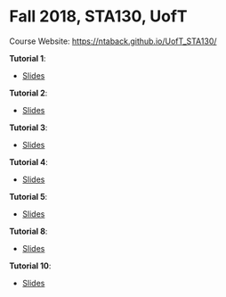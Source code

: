 # Fall 2018, STA130, UofT

Course Website: <a href="https://ntaback.github.io/UofT_STA130/">https://ntaback.github.io/UofT_STA130/</a>

**Tutorial 1**:
- <a href="https://kaixuan0623.github.io/STA130-Weekly-Tutorial-Slides/sta130fall2018w1tut.pdf">Slides</a>

**Tutorial 2**: 
- <a href="https://kaixuan0623.github.io/STA130-Weekly-Tutorial-Slides/sta130fall2018w2tut.pdf">Slides</a>

**Tutorial 3**:
- <a href="https://kaixuan0623.github.io/STA130-Weekly-Tutorial-Slides/sta130fall2018w3tut.pdf">Slides</a>

**Tutorial 4**:
- <a href="https://kaixuan0623.github.io/STA130-Weekly-Tutorial-Slides/sta130fall2018w4tut.pdf">Slides</a>

**Tutorial 5**: 
- <a href="https://kaixuan0623.github.io/STA130-Weekly-Tutorial-Slides/sta130fall2018w5tut.pdf">Slides</a>

**Tutorial 8**: 
- <a href="https://kaixuan0623.github.io/STA130-Weekly-Tutorial-Slides/sta130fall2018w8tut.pdf">Slides</a>

**Tutorial 10**: 
- <a href="https://kaixuan0623.github.io/STA130-Weekly-Tutorial-Slides/sta130fall2018w10tut.pdf">Slides</a>
